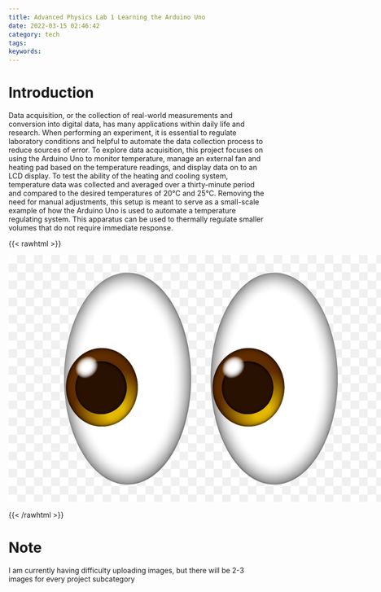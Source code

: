 ```yaml
---
title: Advanced Physics Lab 1 Learning the Arduino Uno
date: 2022-03-15 02:46:42
category: tech
tags:
keywords:
---
```



# Introduction




Data acquisition, or the collection of real-world measurements and conversion into digital data, has many applications within daily life and research. When performing an experiment, it is essential to regulate laboratory conditions and helpful to automate the data collection process to reduce sources of error. To explore data acquisition, this project focuses on using the Arduino Uno to monitor temperature, manage an external fan and heating pad based on the temperature readings, and display data on to an LCD display. To test the ability of the heating and cooling system, temperature data was collected and averaged over a thirty-minute period and compared to the desired temperatures of 20°C and 25°C. Removing the need for manual adjustments, this setup is meant to serve as a small-scale example of how the Arduino Uno is used to automate a temperature regulating system. This apparatus can be used to thermally regulate smaller volumes that do not require immediate response.


{{< rawhtml >}}

<img src="eye.jpg"
     style="max-width: 150%;" />

{{< /rawhtml >}}


# Note
I am currently having difficulty uploading images, but there will be 2-3 images for every
project subcategory
